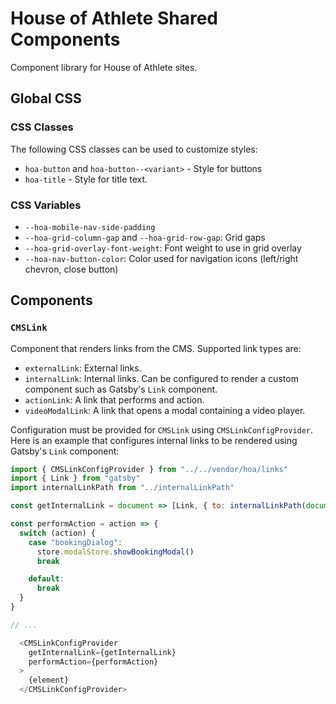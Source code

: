 # House of Athlete Shared Components

Component library for House of Athlete sites.

## Global CSS

### CSS Classes

The following CSS classes can be used to customize styles:

- `hoa-button` and `hoa-button--<variant>` - Style for buttons
- `hoa-title` - Style for title text.

### CSS Variables

- `--hoa-mobile-nav-side-padding`
- `--hoa-grid-column-gap` and `--hoa-grid-row-gap`: Grid gaps
- `--hoa-grid-overlay-font-weight`: Font weight to use in grid overlay
- `--hoa-nav-button-color`: Color used for navigation icons (left/right chevron, close button)

## Components

### `CMSLink`

Component that renders links from the CMS. Supported link types are:

- `externalLink`: External links.
- `internalLink`: Internal links. Can be configured to render a custom component such as Gatsby's `Link` component.
- `actionLink`: A link that performs and action.
- `videoModalLink`: A link that opens a modal containing a video player.

Configuration must be provided for `CMSLink` using `CMSLinkConfigProvider`. Here is an example that configures internal links to be rendered using Gatsby's `Link` component:

```javascript
import { CMSLinkConfigProvider } from "../../vendor/hoa/links"
import { Link } from "gatsby"
import internalLinkPath from "../internalLinkPath"

const getInternalLink = document => [Link, { to: internalLinkPath(document) }]

const performAction = action => {
  switch (action) {
    case "bookingDialog":
      store.modalStore.showBookingModal()
      break

    default:
      break
  }
}

// ...

  <CMSLinkConfigProvider
    getInternalLink={getInternalLink}
    performAction={performAction}
  >
    {element}
  </CMSLinkConfigProvider>
```
